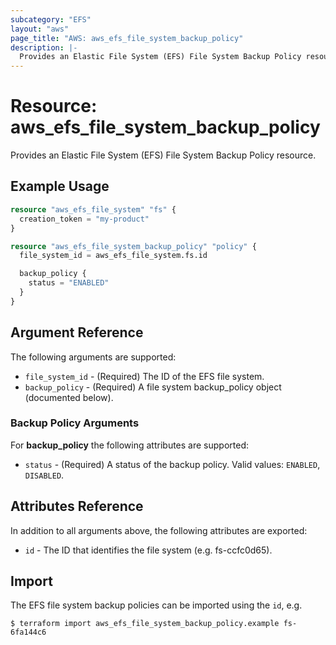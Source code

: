 ```yaml
---
subcategory: "EFS"
layout: "aws"
page_title: "AWS: aws_efs_file_system_backup_policy"
description: |-
  Provides an Elastic File System (EFS) File System Backup Policy resource.
---
```


# Resource: aws_efs_file_system_backup_policy

Provides an Elastic File System (EFS) File System Backup Policy resource.

## Example Usage

```terraform
resource "aws_efs_file_system" "fs" {
  creation_token = "my-product"
}

resource "aws_efs_file_system_backup_policy" "policy" {
  file_system_id = aws_efs_file_system.fs.id

  backup_policy {
    status = "ENABLED"
  }
}
```

## Argument Reference

The following arguments are supported:

* `file_system_id` - (Required) The ID of the EFS file system.
* `backup_policy` - (Required) A file system backup_policy object (documented below).

### Backup Policy Arguments
For **backup_policy** the following attributes are supported:

* `status` - (Required) A status of the backup policy. Valid values: `ENABLED`, `DISABLED`.

## Attributes Reference

In addition to all arguments above, the following attributes are exported:

* `id` - The ID that identifies the file system (e.g. fs-ccfc0d65).

## Import

The EFS file system backup policies can be imported using the `id`, e.g.

```
$ terraform import aws_efs_file_system_backup_policy.example fs-6fa144c6
```
